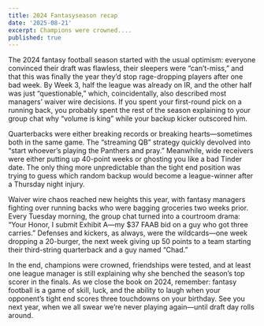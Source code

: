```yaml
---
title: 2024 Fantasyseason recap
date: '2025-08-21'
excerpt: Champions were crowned....
published: true
---
```

The 2024 fantasy football season started with the usual optimism: everyone convinced their draft was flawless, their sleepers were “can’t-miss,” and that this was finally the year they’d stop rage-dropping players after one bad week. By Week 3, half the league was already on IR, and the other half was just “questionable,” which, coincidentally, also described most managers’ waiver wire decisions. If you spent your first-round pick on a running back, you probably spent the rest of the season explaining to your group chat why “volume is king” while your backup kicker outscored him.  


Quarterbacks were either breaking records or breaking hearts—sometimes both in the same game. The “streaming QB” strategy quickly devolved into “start whoever’s playing the Panthers and pray.” Meanwhile, wide receivers were either putting up 40-point weeks or ghosting you like a bad Tinder date. The only thing more unpredictable than the tight end position was trying to guess which random backup would become a league-winner after a Thursday night injury.  


Waiver wire chaos reached new heights this year, with fantasy managers fighting over running backs who were bagging groceries two weeks prior. Every Tuesday morning, the group chat turned into a courtroom drama: “Your Honor, I submit Exhibit A—my $37 FAAB bid on a guy who got three carries.” Defenses and kickers, as always, were the wildcards—one week dropping a 20-burger, the next week giving up 50 points to a team starting their third-string quarterback and a guy named “Chad.”  


In the end, champions were crowned, friendships were tested, and at least one league manager is still explaining why she benched the season’s top scorer in the finals. As we close the book on 2024, remember: fantasy football is a game of skill, luck, and the ability to laugh when your opponent’s tight end scores three touchdowns on your birthday. See you next year, when we all swear we’re never playing again—until draft day rolls around.  
